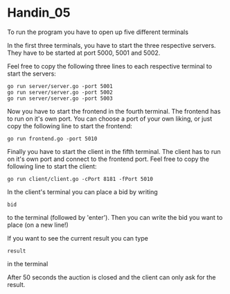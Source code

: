 # Handin_05

To run the program you have to open up five different terminals

In the first three terminals, you have to start the three respective servers. They have to be started at port 5000, 5001 and 5002.

Feel free to copy the following three lines to each respective terminal to start the servers:

    go run server/server.go -port 5001
    go run server/server.go -port 5002
    go run server/server.go -port 5003

Now you have to start the frontend in the fourth terminal. The frontend has to run on it's own port. You can choose a port of your own liking, or just copy the following line to start the frontend:

    go run frontend.go -port 5010

Finally you have to start the client in the fifth terminal. The client has to run on it's own port and connect to the frontend port. Feel free to copy the following line to start the client:

    go run client/client.go -cPort 8181 -fPort 5010

In the client's terminal you can place a bid by writing 
    
    bid

to the terminal (followed by 'enter'). Then you can write the bid you want to place (on a new line!)

If you want to see the current result you can type 
    
    result

in the terminal

After 50 seconds the auction is closed and the client can only ask for the result.